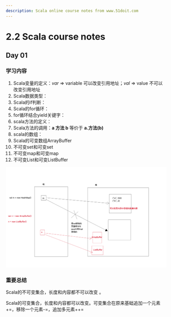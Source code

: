 ```yaml
---
description: Scala online course notes from www.51doit.com
---
```


# 2.2 Scala course notes

## Day 01

### 学习内容

1. Scala变量的定义：_var_ =&gt; variable 可以改变引用地址；_val_ =&gt; value 不可以改变引用地址
2. Scala数据类型：
3. Scala的if判断：
4. Scala的for循环：
5. for循环结合yield关键字：
6. scala方法的定义：
7. Scala方法的调用：**a 方法 b** 等价于 **a.方法\(b\)**
8. scala的数组：
9. Scala的可变数组ArrayBuffer
10. 不可变set和可变set
11. 不可变map和可变map
12. 不可变List和可变ListBuffer

![Scala&#x5B9A;&#x4E49;&#x4E24;&#x79CD;&#x53D8;&#x91CF;](../../.gitbook/assets/scala-ding-yi-bian-liang.png)

### 重要总结

Scala的不可变集合，长度和内容都不可以改变 。

Scala的可变集合，长度和内容都可以改变。可变集合在原来基础追加一个元素+=，移除一个元素-=，追加多元素++=

